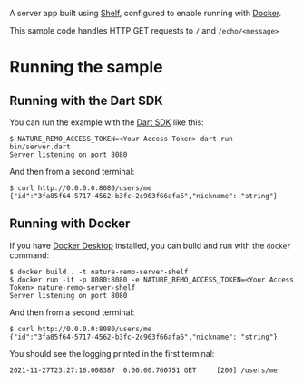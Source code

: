 A server app built using [Shelf](https://pub.dev/packages/shelf),
configured to enable running with [Docker](https://www.docker.com/).

This sample code handles HTTP GET requests to `/` and `/echo/<message>`

# Running the sample

## Running with the Dart SDK

You can run the example with the [Dart SDK](https://dart.dev/get-dart)
like this:

```
$ NATURE_REMO_ACCESS_TOKEN=<Your Access Token> dart run bin/server.dart
Server listening on port 8080
```

And then from a second terminal:
```
$ curl http://0.0.0.0:8080/users/me
{"id":"3fa85f64-5717-4562-b3fc-2c963f66afa6","nickname": "string"}
```

## Running with Docker

If you have [Docker Desktop](https://www.docker.com/get-started) installed, you
can build and run with the `docker` command:

```
$ docker build . -t nature-remo-server-shelf
$ docker run -it -p 8080:8080 -e NATURE_REMO_ACCESS_TOKEN=<Your Access Token> nature-remo-server-shelf
Server listening on port 8080
```

And then from a second terminal:
```
$ curl http://0.0.0.0:8080/users/me
{"id":"3fa85f64-5717-4562-b3fc-2c963f66afa6","nickname": "string"}
```

You should see the logging printed in the first terminal:
```
2021-11-27T23:27:16.008387  0:00:00.760751 GET     [200] /users/me
```

